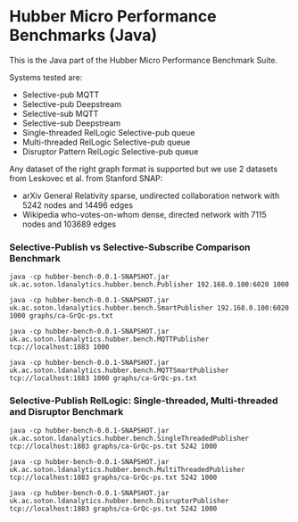 # Hubber Micro Performance Benchmarks (Java)

This is the Java part of the Hubber Micro Performance Benchmark Suite. 

Systems tested are:
* Selective-pub MQTT
* Selective-pub Deepstream
* Selective-sub MQTT
* Selective-sub Deepstream
* Single-threaded RelLogic Selective-pub queue
* Multi-threaded RelLogic Selective-pub queue
* Disruptor Pattern RelLogic Selective-pub queue

Any dataset of the right graph format is supported but we use 2 datasets from Leskovec et al. from Stanford SNAP:
* arXiv General Relativity sparse, undirected collaboration network with 5242 nodes and 14496 edges
* Wikipedia who-votes-on-whom dense, directed network with 7115 nodes and 103689 edges

### Selective-Publish vs Selective-Subscribe Comparison Benchmark

`java -cp hubber-bench-0.0.1-SNAPSHOT.jar uk.ac.soton.ldanalytics.hubber.bench.Publisher 192.168.0.100:6020 1000`

`java -cp hubber-bench-0.0.1-SNAPSHOT.jar uk.ac.soton.ldanalytics.hubber.bench.SmartPublisher 192.168.0.100:6020 1000 graphs/ca-GrQc-ps.txt`

`java -cp hubber-bench-0.0.1-SNAPSHOT.jar uk.ac.soton.ldanalytics.hubber.bench.MQTTPublisher tcp://localhost:1883 1000`

`java -cp hubber-bench-0.0.1-SNAPSHOT.jar uk.ac.soton.ldanalytics.hubber.bench.MQTTSmartPublisher tcp://localhost:1883 1000 graphs/ca-GrQc-ps.txt`

### Selective-Publish RelLogic: Single-threaded, Multi-threaded and Disruptor Benchmark

`java -cp hubber-bench-0.0.1-SNAPSHOT.jar uk.ac.soton.ldanalytics.hubber.bench.SingleThreadedPublisher tcp://localhost:1883 graphs/ca-GrQc-ps.txt 5242 1000`

`java -cp hubber-bench-0.0.1-SNAPSHOT.jar uk.ac.soton.ldanalytics.hubber.bench.MultiThreadedPublisher tcp://localhost:1883 graphs/ca-GrQc-ps.txt 5242 1000`

`java -cp hubber-bench-0.0.1-SNAPSHOT.jar uk.ac.soton.ldanalytics.hubber.bench.DisruptorPublisher tcp://localhost:1883 graphs/ca-GrQc-ps.txt 5242 1000`
